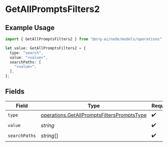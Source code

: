 # GetAllPromptsFilters2

## Example Usage

```typescript
import { GetAllPromptsFilters2 } from "@orq-ai/node/models/operations";

let value: GetAllPromptsFilters2 = {
  type: "search",
  value: "<value>",
  searchPaths: [
    "<value>",
  ],
};
```

## Fields

| Field                                                                                                    | Type                                                                                                     | Required                                                                                                 | Description                                                                                              |
| -------------------------------------------------------------------------------------------------------- | -------------------------------------------------------------------------------------------------------- | -------------------------------------------------------------------------------------------------------- | -------------------------------------------------------------------------------------------------------- |
| `type`                                                                                                   | [operations.GetAllPromptsFiltersPromptsType](../../models/operations/getallpromptsfilterspromptstype.md) | :heavy_check_mark:                                                                                       | N/A                                                                                                      |
| `value`                                                                                                  | *string*                                                                                                 | :heavy_check_mark:                                                                                       | N/A                                                                                                      |
| `searchPaths`                                                                                            | *string*[]                                                                                               | :heavy_check_mark:                                                                                       | N/A                                                                                                      |
